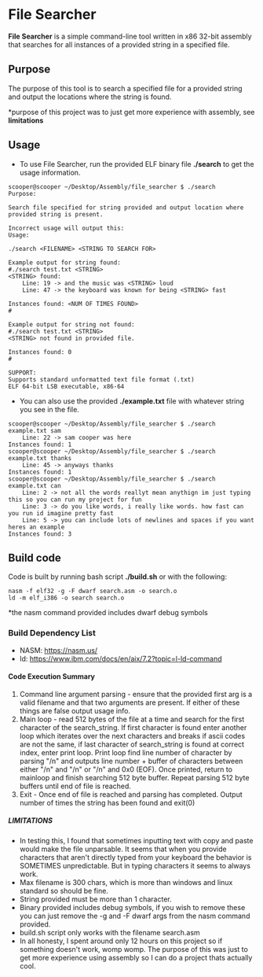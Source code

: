 # File Searcher

**File Searcher** is a simple command-line tool written in x86 32-bit assembly that searches for all instances of a provided string in a specified file.

## Purpose

The purpose of this tool is to search a specified file for a provided string and output the locations where the string is found. 

*purpose of this project was to just get more experience with assembly, see **limitations**

## Usage

- To use File Searcher, run the provided ELF binary file **./search** to get the usage information.
```
scooper@scooper ~/Desktop/Assembly/file_searcher $ ./search 
Purpose:

Search file specified for string provided and output location where provided string is present.

Incorrect usage will output this:
Usage:

./search <FILENAME> <STRING TO SEARCH FOR>

Example output for string found:
#./search test.txt <STRING>
<STRING> found:
	Line: 19 -> and the music was <STRING> loud
	Line: 47 -> the keyboard was known for being <STRING> fast

Instances found: <NUM OF TIMES FOUND>
#

Example output for string not found:
#./search test.txt <STRING>
<STRING> not found in provided file.

Instances found: 0
#

SUPPORT:
Supports standard unformatted text file format (.txt)
ELF 64-bit LSB executable, x86-64

```
- You can also use the provided **./example.txt** file with whatever string you see in the file.
```
scooper@scooper ~/Desktop/Assembly/file_searcher $ ./search example.txt sam
	Line: 22 -> sam cooper was here
Instances found: 1
scooper@scooper ~/Desktop/Assembly/file_searcher $ ./search example.txt thanks
	Line: 45 -> anyways thanks
Instances found: 1
scooper@scooper ~/Desktop/Assembly/file_searcher $ ./search example.txt can
	Line: 2 -> not all the words reallyt mean anythign im just typing this so you can run my project for fun
	Line: 3 -> do you like words, i really like words. how fast can you run id imagine pretty fast
	Line: 5 -> you can include lots of newlines and spaces if you want heres an example
Instances found: 3
```

## Build code

Code is built by running bash script **./build.sh** or with the following: 


```
nasm -f elf32 -g -F dwarf search.asm -o search.o
ld -m elf_i386 -o search search.o
```
*the nasm command provided includes dwarf debug symbols

### Build Dependency List

- NASM: https://nasm.us/
- ld: https://www.ibm.com/docs/en/aix/7.2?topic=l-ld-command

#### Code Execution Summary
1. Command line argument parsing - ensure that the provided first arg is a valid filename and that two arguments are present. If either of these things are false output usage info.
2. Main loop - read 512 bytes of the file at a time and search for the first character of the search_string. If first character is found enter another loop which iterates over the next characters and breaks if ascii codes are not the same, if last character of search_string is found at correct index, enter print loop. Print loop find line number of character by parsing "/n" and outputs line number + buffer of characters between either "/n" and "/n" or "/n" and 0x0 (EOF). Once printed, return to mainloop and finish searching 512 byte buffer. Repeat parsing 512 byte buffers until end of file is reached.
3. Exit - Once end of file is reached and parsing has completed. Output number of times the string has been found and exit(0)

##### LIMITATIONS
 - In testing this, I found that sometimes inputting text with copy and paste would make the file unparsable. It seems that when you provide characters that aren't directly typed from your keyboard the behavior is SOMETIMES unpredictable. But in typing characters it seems to always work.
 - Max filename is 300 chars, which is more than windows and linux standard so should be fine.
 - String provided must be more than 1 character.
 - Binary provided includes debug symbols, if you wish to remove these you can just remove the -g and -F dwarf args from the nasm command provided.
 - build.sh script only works with the filename search.asm
 - In all honesty, I spent around only 12 hours on this project so if something doesn't work, womp womp. The purpose of this was
   just to get more experience using assembly so I can do a project thats actually cool.
